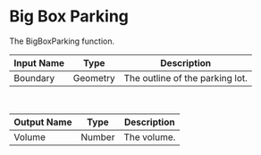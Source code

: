 
            
# Big Box Parking

The BigBoxParking function.

|Input Name|Type|Description|
|---|---|---|
|Boundary|Geometry|The outline of the parking lot.|


<br>

|Output Name|Type|Description|
|---|---|---|
|Volume|Number|The volume.|

